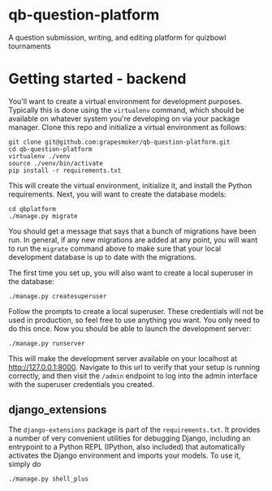 # qb-question-platform
A question submission, writing, and editing platform for quizbowl tournaments

# Getting started - backend

You'll want to create a virtual environment for development purposes. Typically this is done using the `virtualenv`
command, which should be available on whatever system you're developing on via your package manager. Clone this repo
and initialize a virtual environment as follows: 

```commandline
git clone git@github.com:grapesmoker/qb-question-platform.git
cd qb-question-platform
virtualenv ./venv
source ./venv/bin/activate
pip install -r requirements.txt
```

This will create the virtual environment, initialize it, and install the Python requirements. Next, you will want to 
create the database models:

```commandline
cd qbplatform
./manage.py migrate
```

You should get a message that says that a bunch of migrations have been run. In general, if any new migrations are added
at any point, you will want to run the `migrate` command above to make sure that your local development database is up
to date with the migrations.

The first time you set up, you will also want to create a local superuser in the database:

```commandline
./manage.py createsuperuser
```

Follow the prompts to create a local superuser. These credentials will not be used in production, so feel free to use
anything you want. You only need to do this once. Now you should be able to launch the development server:

```commandline
./manage.py runserver
```

This will make the development server available on your localhost at http://127.0.0.1:8000. Navigate to this url to
verify that your setup is running correctly, and then visit the `/admin` endpoint to log into the admin interface with
the superuser credentials you created.

## django_extensions

The `django-extensions` package is part of the `requirements.txt`. It provides a number of very convenient utilities for
debugging Django, including an entrypoint to a Python REPL (IPython, also included) that automatically activates the
Django environment and imports your models. To use it, simply do

```commandline
./manage.py shell_plus
```

